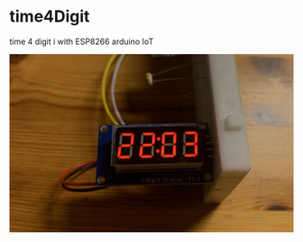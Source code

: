 # time4Digit
time 4 digit i with ESP8266
arduino IoT

![demo](https://github.com/Francesco-Chen/time4Digit/blob/[branch]/4DigitDisp.jpg?raw=true)
